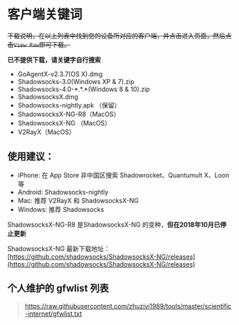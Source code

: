 # 客户端关键词

~~下载说明，在以上列表中找到您的设备所对应的客户端，并点击进入页面，然后点击`View Raw`即可下载。~~ 

**已不提供下载，请关键字自行搜索**

- GoAgentX-v2.3.7(OS X).dmg  
- Shadowsocks-3.0(Windows XP & 7).zip
- Shadowsocks-4.0-\*.\*.\*(Windows 8 & 10).zip
- ShadowsocksX.dmg
- Shadowsocks-nightly.apk （保留）
- ShadowsocksX-NG-R8（MacOS）
- ShadowsocksX-NG （MacOS）
- V2RayX（MacOS）

## 使用建议：
- iPhone: 在 App Store 非中国区搜索 Shadowrocket、Quantumult X、Loon 等
- Android: Shadowsocks-nightly
- Mac: 推荐 V2RayX 和 ShadowsocksX-NG 
- Windows: 推荐 Shadowsocks

ShadowsocksX-NG-R8 是ShadowsocksX-NG 的变种，**但在2018年10月已停止更新**

ShadowsocksX-NG 最新下载地址：[https://github.com/shadowsocks/ShadowsocksX-NG/releases](https://github.com/shadowsocks/ShadowsocksX-NG/releases)

## 个人维护的 gfwlist 列表

> https://raw.githubusercontent.com/zhuziyi1989/tools/master/scientific-internet/gfwlist.txt